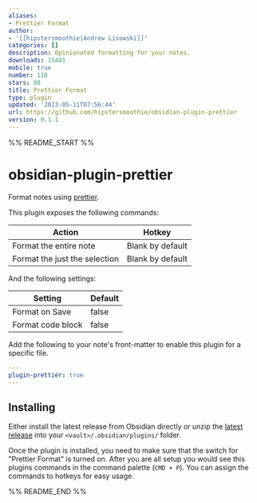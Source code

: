 ```yaml
---
aliases:
- Prettier Format
author:
- '[[hipstersmoothie|Andrew Lisowski]]'
categories: []
description: Opinionated formatting for your notes.
downloads: 15481
mobile: true
number: 110
stars: 88
title: Prettier Format
type: plugin
updated: '2023-05-11T07:56:44'
url: https://github.com/hipstersmoothie/obsidian-plugin-prettier
version: 0.1.1
---
```


%% README_START %%

# obsidian-plugin-prettier

Format notes using [prettier](https://prettier.io/).

This plugin exposes the following commands:

| Action                        | Hotkey           |
| ----------------------------- | ---------------- |
| Format the entire note        | Blank by default |
| Format the just the selection | Blank by default |

And the following settings:

| Setting           | Default |
| ----------------- | ------- |
| Format on Save    | false   |
| Format code block | false   |

Add the following to your note's front-matter to enable this plugin for a specific file.

```yaml
---
plugin-prettier: true
---

```

## Installing

Either install the latest release from Obsidian directly or unzip the [latest release](https://github.com/hipstersmoothie/obsidian-plugin-prettier/releases/latest) into your `<vault>/.obsidian/plugins/` folder.

Once the plugin is installed, you need to make sure that the switch for "Prettier Format" is turned on.
After you are all setup you would see this plugins commands in the command palette (`CMD + P`).
You can assign the commands to hotkeys for easy usage.


%% README_END %%